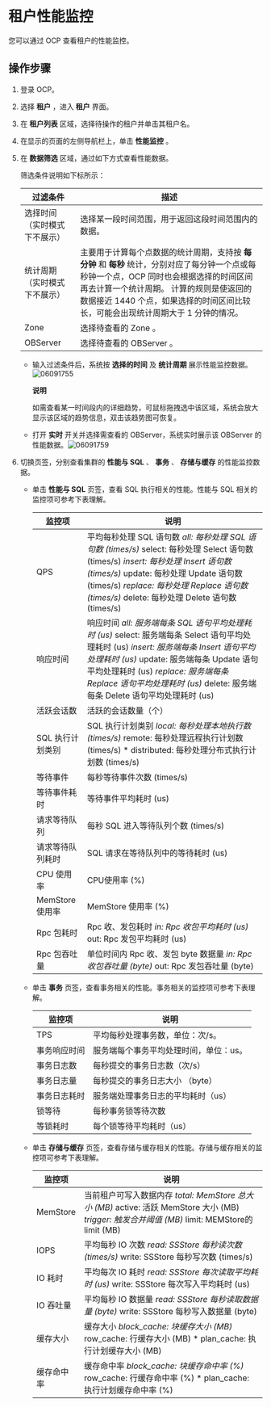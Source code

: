 租户性能监控
===========================

您可以通过 OCP 查看租户的性能监控。

操作步骤
-------------------------

1. 登录 OCP。

2. 选择 **租户** ，进入 **租户** 界面。

3. 在 **租户列表** 区域，选择待操作的租户并单击其租户名。

4. 在显示的页面的左侧导航栏上，单击 **性能监控** 。

5. 在 **数据筛选** 区域，通过如下方式查看性能数据。

   筛选条件说明如下标所示：

   |    **过滤条件**    |                                                                              **描述**                                                                               |
   |----------------|-------------------------------------------------------------------------------------------------------------------------------------------------------------------|
   | 选择时间（实时模式下不展示） | 选择某一段时间范围，用于返回这段时间范围内的数据。                                                                                                                                         |
   | 统计周期（实时模式下不展示） | 主要用于计算每个点数据的统计周期，支持按 **每分钟** 和 **每秒** 统计，分别对应了每分钟一个点或每秒钟一个点，OCP 同时也会根据选择的时间区间再去计算一个统计周期。 计算的规则是使返回的数据接近 1440 个点，如果选择的时间区间比较长，可能会出现统计周期大于 1 分钟的情况。 |
   | Zone           | 选择待查看的 Zone 。                                                                                                                                                     |
   | OBServer       | 选择待查看的 OBServer 。                                                                                                                                                 |

   * 输入过滤条件后，系统按 **选择的时间** 及 **统计周期** 展示性能监控数据。![06091755](https://help-static-aliyun-doc.aliyuncs.com/assets/img/zh-CN/7113323261/p282520.png)

     **说明**

     如需查看某一时间段内的详细趋势，可鼠标拖拽选中该区域，系统会放大显示该区域的趋势信息，双击该趋势图可恢复。

   * 打开 **实时** 开关并选择需查看的 OBServer，系统实时展示该 OBServer 的性能数据。![06091759](https://help-static-aliyun-doc.aliyuncs.com/assets/img/zh-CN/7113323261/p282527.png)

6. 切换页签，分别查看集群的 **性能与 SQL** 、 **事务** 、 **存储与缓存** 的性能监控数据。

   * 单击 **性能与 SQL** 页签，查看 SQL 执行相关的性能。性能与 SQL 相关的监控项可参考下表理解。

     |     监控项      |                                                                                                                                                                                                                                   说明                                                                                                                                                                                                                                   |
     |--------------|------------------------------------------------------------------------------------------------------------------------------------------------------------------------------------------------------------------------------------------------------------------------------------------------------------------------------------------------------------------------------------------------------------------------------------------------------------------------|
     | QPS          | 平均每秒处理 SQL 语句数 *all: 每秒处理 SQL 语句数 (times/s)* select: 每秒处理 Select 语句数 (times/s)   *insert: 每秒处理 Insert 语句数 (times/s)* update: 每秒处理 Update 语句数 (times/s)   *replace: 每秒处理 Replace 语句数 (times/s)* delete: 每秒处理 Delete 语句数 (times/s)    |
     | 响应时间         | 响应时间 *all: 服务端每条 SQL 语句平均处理耗时 (us)* select: 服务端每条 Select 语句平均处理耗时 (us)   *insert: 服务端每条 Insert 语句平均处理耗时 (us)* update: 服务端每条 Update 语句平均处理耗时 (us)   *replace: 服务端每条 Replace 语句平均处理耗时 (us)* delete: 服务端每条 Delete 语句平均处理耗时 (us)        |
     | 活跃会话数        | 活跃的会话数量（个）                                                                                                                                                                                                                                                                                                                                                                                                                                                             |
     | SQL 执行计划类别   | SQL 执行计划类别 *local: 每秒处理本地执行数 (times/s)* remote: 每秒处理远程执行计划数 (times/s)   * distributed: 每秒处理分布式执行计划数 (times/s)                                                                                                                                                                                                                                  |
     | 等待事件         | 每秒等待事件次数 (times/s)                                                                                                                                                                                                                                                                                                                                                                                                                                                     |
     | 等待事件耗时       | 等待事件平均耗时 (us)                                                                                                                                                                                                                                                                                                                                                                                                                                                          |
     | 请求等待队列       | 每秒 SQL 进入等待队列个数 (times/s)                                                                                                                                                                                                                                                                                                                                                                                                                                              |
     | 请求等待队列耗时     | SQL 请求在等待队列中的等待耗时 (us)                                                                                                                                                                                                                                                                                                                                                                                                                                                 |
     | CPU 使用率      | CPU使用率 (%)                                                                                                                                                                                                                                                                                                                                                                                                                                                             |
     | MemStore 使用率 | MemStore 使用率 (%)                                                                                                                                                                                                                                                                                                                                                                                                                                                       |
     | Rpc 包耗时      | Rpc 收、发包耗时 *in: Rpc 收包平均耗时 (us)* out: Rpc 发包平均耗时 (us)                                                                                                                                                                                                                                                                                                                           |
     | Rpc 包吞吐量     | 单位时间内 Rpc 收、发包 byte 数据量 *in: Rpc 收包吞吐量 (byte)* out: Rpc 发包吞吐量 (byte)                                                                                                                                                                                                                                                                                                            |

   * 单击 **事务** 页签，查看事务相关的性能。事务相关的监控项可参考下表理解。

     |  监控项   |          说明          |
     |--------|----------------------|
     | TPS    | 平均每秒处理事务数，单位：次/s。    |
     | 事务响应时间 | 服务端每个事务平均处理时间，单位：us。 |
     | 事务日志数  | 每秒提交的事务日志数（次/s）      |
     | 事务日志量  | 每秒提交的事务日志大小 （byte）   |
     | 事务日志耗时 | 服务端处理事务日志的平均耗时（us）   |
     | 锁等待    | 每秒事务锁等待次数            |
     | 等锁耗时   | 每个锁等待平均耗时（us）        |

   * 单击 **存储与缓存** 页签，查看存储与缓存相关的性能。存储与缓存相关的监控项可参考下表理解。

     |   监控项    |                                                                                                                                           说明                                                                                                                                           |
     |----------|----------------------------------------------------------------------------------------------------------------------------------------------------------------------------------------------------------------------------------------------------------------------------------------|
     | MemStore | 当前租户可写入数据内存 *total: MemStore 总大小 (MB)* active: 活跃 MemStore 大小 (MB)   *trigger: 触发合并阈值 (MB)* limit: MEMStore的limit (MB)    |
     | IOPS     | 平均每秒 IO 次数 *read: SSStore 每秒读次数 (times/s)* write: SSStore 每秒写次数 (times/s)                                                                                                                       |
     | IO 耗时    | 平均每次 IO 耗时 *read: SSStore 每次读取平均耗时 (us)* write: SSStore 每次写入平均耗时 (us)                                                                                                                           |
     | IO 吞吐量   | 平均每秒 IO 数据量 *read: SSStore 每秒读取数据量 (byte)* write: SSStore 每秒写入数据量 (byte)                                                                                                                        |
     | 缓存大小     | 缓存大小 *block_cache: 块缓存大小 (MB)* row_cache: 行缓存大小 (MB)   * plan_cache: 执行计划缓存大小 (MB)                                                                             |
     | 缓存命中率    | 缓存命中率 *block_cache: 块缓存命中率 (%)* row_cache: 行缓存命中率 (%)   * plan_cache: 执行计划缓存命中率 (%)                                                                            |

